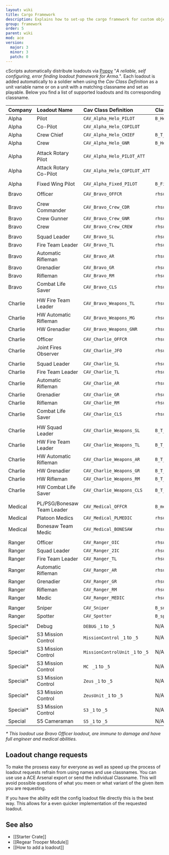 ```yaml
---
layout: wiki
title: Cargo Framework
description: Explains how to set-up the cargo framework for custom objects and vehicles.
group: framework
order: 5
parent: wiki
mod: ace
version:
  major: 3
  minor: 3
  patch: 0
---
```

cScripts automatically distribute loadouts via [Poppy](https://github.com/BaerMitUmlaut/Poppy/) "*A reliable, self configuring, error finding loadout framework for Arma.*". Each loadout is added automatically to a soldier when using the _Cav Class Definition_ as a unit variable name or on a unit with a matching classname and set as playable. Below you find a list of supported loadouts and its corresponding classname.

| Company   | Loadout Name               | Cav Class Definition              | Classname                             |
|:----------|:---------------------------|:----------------------------------|:--------------------------------------|
| Alpha     | Pilot                      | `CAV_Alpha_Helo_PILOT`            | `B_Helipilot_F`                       |
| Alpha     | Co-Pilot                   | `CAV_Alpha_Helo_COPILOT`          |                                       |
| Alpha     | Crew Chief                 | `CAV_Alpha_Helo_CHIEF`            | `B_T_Helicrew_F`                      |
| Alpha     | Crew                       | `CAV_Alpha_Helo_GNR`              | `B_Helicrew_F`                        |
|           |                            |                                   |                                       |
| Alpha     | Attack Rotary Pilot        | `CAV_Alpha_Helo_PILOT_ATT`        |                                       |
| Alpha     | Attack Rotary Co-Pilot     | `CAV_Alpha_Helo_COPILOT_ATT`      |                                       |
|           |                            |                                   |                                       |
| Alpha     | Fixed Wing Pilot           | `CAV_Alpha_Fixed_PILOT`           | `B_Fighter_Pilot_F`                   |
|           |                            |                                   |                                       |
| Bravo     | Officer                    | `CAV_Bravo_OFFCR`                 | `rhsusf_army_ocp_officer`             |
|           |                            |                                   |                                       |
| Bravo     | Crew Commander             | `CAV_Bravo_Crew_CDR`              | `rhsusf_army_ocp_combatcrewman`       |
| Bravo     | Crew Gunner                | `CAV_Bravo_Crew_GNR`              | `rhsusf_army_ocp_crewman`             |
| Bravo     | Crew                       | `CAV_Bravo_Crew_CREW`             | `rhsusf_army_ocp_driver`              |
|           |                            |                                   |                                       |
| Bravo     | Squad Leader               | `CAV_Bravo_SL`                    | `rhsusf_army_ocp_squadleader`         |
| Bravo     | Fire Team Leader           | `CAV_Bravo_TL`                    | `rhsusf_army_ocp_teamleader`          |
| Bravo     | Automatic Rifleman         | `CAV_Bravo_AR`                    | `rhsusf_army_ocp_autorifleman`        |
| Bravo     | Grenadier                  | `CAV_Bravo_GR`                    | `rhsusf_army_ocp_grenadier`           |
| Bravo     | Rifleman                   | `CAV_Bravo_RM`                    | `rhsusf_army_ocp_rifleman`            |
| Bravo     | Combat Life Saver          | `CAV_Bravo_CLS`                   | `rhsusf_army_ocp_medic`               |
|           |                            |                                   |                                       |
| Charlie   | HW Fire Team Leader        | `CAV_Bravo_Weapons_TL`            | `rhsusf_army_ocp_machinegunnera`      |
| Charlie   | HW Automatic Rifleman      | `CAV_Bravo_Weapons_MG`            | `rhsusf_army_ocp_machinegunner`       |
| Charlie   | HW Grenadier               | `CAV_Bravo_Weapons_GNR`           | `rhsusf_army_ocp_javelin`             |
|           |                            |                                   |                                       |
| Charlie   | Officer                    | `CAV_Charlie_OFFCR`               | `rhsusf_army_ocp_arb_riflemanl`       |
| Charlie   | Joint Fires Observer       | `CAV_Charlie_JFO`                 | `rhsusf_army_ocp_jfo`                 |
|           |                            |                                   |                                       |
| Charlie   | Squad Leader               | `CAV_Charlie_SL`                  | `rhsusf_army_ocp_arb_squadleader`     |
| Charlie   | Fire Team Leader           | `CAV_Charlie_TL`                  | `rhsusf_army_ocp_arb_teamleader`      |
| Charlie   | Automatic Rifleman         | `CAV_Charlie_AR`                  | `rhsusf_army_ocp_arb_autorifleman`    |
| Charlie   | Grenadier                  | `CAV_Charlie_GR`                  | `rhsusf_army_ocp_arb_grenadier`       |
| Charlie   | Rifleman                   | `CAV_Charlie_RM`                  | `rhsusf_army_ocp_arb_rifleman`        |
| Charlie   | Combat Life Saver          | `CAV_Charlie_CLS`                 | `rhsusf_army_ocp_arb_medic`           |
|           |                            |                                   |                                       |
| Charlie   | HW Squad Leader            | `CAV_Charlie_Weapons_SL`          | `B_T_Soldier_SL_F`                    |
| Charlie   | HW Fire Team Leader        | `CAV_Charlie_Weapons_TL`          | `B_T_Soldier_TL_F`                    |
| Charlie   | HW Automatic Rifleman      | `CAV_Charlie_Weapons_AR`          | `B_T_Engineer_F`                      |
| Charlie   | HW Grenadier               | `CAV_Charlie_Weapons_GR`          | `B_T_Soldier_Repair_F`                |
| Charlie   | HW Rifleman                | `CAV_Charlie_Weapons_RM`          | `B_T_soldier_mine_F`                  |
| Charlie   | HW Combat Life Saver       | `CAV_Charlie_Weapons_CLS`         | `B_T_Soldier_Exp_F`                   |
|           |                            |                                   |                                       |
| Medical   | PL/PSG/Bonesaw Team Leader | `CAV_Medical_OFFCR`               | `B_medic_F`                           |
| Medical   | Platoon Medics             | `CAV_Medical_PLMEDIC`             | `rhsusf_navy_marpat_d_medic`          |
| Medical   | Bonesaw Team Medic         | `CAV_Medical_BONESAW`             | `rhsusf_navy_marpat_wd_medic`         |
|           |                            |                                   |                                       |
| Ranger    | Officer                    | `CAV_Ranger_OIC`                  | `rhsusf_socom_marsoc_elementleader`   |
| Ranger    | Squad Leader               | `CAV_Ranger_2IC`                  | `rhsusf_socom_marsoc_teamchief `      |
| Ranger    | Fire Team Leader           | `CAV_Ranger_TL `                  | `rhsusf_socom_marsoc_teamleader`      |
| Ranger    | Automatic Rifleman         | `CAV_Ranger_AR `                  | `rhsusf_socom_marsoc_cso_mechanic`    |
| Ranger    | Grenadier                  | `CAV_Ranger_GR `                  | `rhsusf_socom_marsoc_cso_grenadier`   |
| Ranger    | Rifleman                   | `CAV_Ranger_RM `                  | `rhsusf_socom_marsoc_cso`             |
| Ranger    | Medic                      | `CAV_Ranger_MEDIC`                | `rhsusf_socom_marsoc_sarc `           |
|           |                            |                                   |                                       |
| Ranger    | Sniper                     | `CAV_Sniper`                      | `B_sniper_F  `                        |
| Ranger    | Spotter                    | `CAV_Spotter `                    | `B_spotter_F  `                       |
|           |                            |                                   |                                       |
| Special*  | Debug                      | `DEBUG` `_1` to `_5`              | N/A                                   |
| Special*  | S3 Mission Control         | `MissionControl` `_1` to `_5`     | N/A                                   |
| Special*  | S3 Mission Control         | `MissionControlUnit` `_1` to `_5` | N/A                                   |
| Special*  | S3 Mission Control         | `MC ` `_1` to `_5`                | N/A                                   |
| Special*  | S3 Mission Control         | `Zeus` `_1` to `_5`               | N/A                                   |
| Special*  | S3 Mission Control         | `ZeusUnit` `_1` to `_5`           | N/A                                   |
| Special*  | S3 Mission Control         | `S3` `_1` to `_5`                 | N/A                                   |
| Special   | S5 Cameraman               | `S5` `_1` to `_5`                 | N/A                                   |

_* This loadout use Bravo Officer loadout, are immune to damage and have full engineer and medical abilities._

## Loadout change requests
To make the prosess easy for everyone as well as speed up the process of loadout requests refrain from using names and use classnames. You can use use a ACE Arsenal export or send the individual Classname. This will avoid possible questions of what you meen or what variant of the given item you are requesting. 

If you have the ability edit the config loadout file directly this is the best way. This allows for a even quicker implementation of the requested loadout.

## See also
* [[Starter Crate]]
* [[Regear Trooper Module]]
* [[How to add a loadout]]
